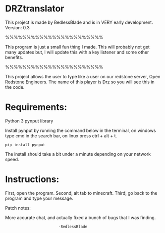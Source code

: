 # DRZtranslator

This project is made by BedlessBlade and is in VERY early development. 
Version: 0.3

%%%%%%%%%%%%%%%%%%%%%%%

This program is just a
small fun thing I made.
This will probably not
get many updates but,
I will update this with 
a key listener and some
other benefits.

%%%%%%%%%%%%%%%%%%%%%%%


This project allows the user to type like a user on our redstone server, Open Redstone Engineers. The name of this player is Drz so you will see this in the code.

# Requirements:

Python 3
pynput library

Install pynput by running the command below in the terminal, on windows type cmd in the search bar, on linux press ctrl + alt + t.
```terminal
pip install pynput
```
The install should take a bit under a minute depending on your network speed.


# Instructions:

First, open the program.
Second, alt tab to minecraft.
Third, go back to the program and type your message.


Patch notes:

More accurate chat, and actually fixed a bunch of bugs that I was finding.

							-BedlessBlade
